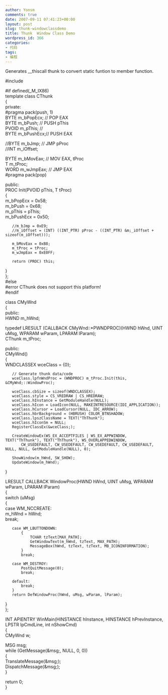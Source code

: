 ```yaml
---
author: Yonsm
comments: true
date: 2007-09-11 07:41:23+00:00
layout: post
slug: thunk-windowclassdemo
title: Thunk  Window Class Demo
wordpress_id: 366
categories:
- 代码
tags:
- 编程
---
```


Generates __thiscall thunk to convert static funtion to member function.  
  
<!-- more -->  
  
  
  
  
#include   
  
#if defined(_M_IX86)  
template  class CThunk  
{  
private:  
#pragma pack(push, 1)  
   BYTE m_bPopEcx; // POP EAX  
   BYTE m_bPush;   // PUSH pThis  
   PVOID m_pThis;  //   
   BYTE m_bPushEcx;// PUSH EAX  
  
   //BYTE m_bJmp;  // JMP pProc  
   //INT m_iOffset;  
  
   BYTE m_bMovEax; // MOV EAX, tProc  
   T m_tProc;  
   WORD m_wJmpEax; // JMP EAX  
#pragma pack(pop)  
  
public:  
   PROC Init(PVOID pThis, T tProc)  
   {  
       m_bPopEcx = 0x58;  
       m_bPush = 0x68;  
       m_pThis = pThis;  
       m_bPushEcx = 0x50;  
  
       //m_bJmp = 0xE9;  
       //m_iOffset = (INT) ((INT_PTR) pProc - ((INT_PTR) &m;_iOffset + sizeof(m_iOffset)));  
         
       m_bMovEax = 0xB8;  
       m_tProc = tProc;  
       m_wJmpEax = 0xE0FF;  
  
       return (PROC) this;  
   }  
};  
#else  
#error CThunk does not support this platform!  
#endif  
  
class CMyWnd  
{  
public:  
   HWND m_hWnd;  
  
   typedef LRESULT (CALLBACK CMyWnd::*PWNDPROC)(HWND hWnd, UINT uMsg, WPARAM wParam, LPARAM lParam);  
   CThunk m_tProc;  
  
public:  
   CMyWnd()  
   {  
       WNDCLASSEX wceClass = {0};  
  
       // Generate thunk data/code  
       wceClass.lpfnWndProc = (WNDPROC) m_tProc.Init(this, &CMyWnd;::WindowProc);  
  
       wceClass.cbSize = sizeof(WNDCLASSEX);  
       wceClass.style = CS_VREDRAW | CS_HREDRAW;  
       wceClass.hInstance = GetModuleHandle(NULL);  
       wceClass.hIcon = LoadIcon(NULL, MAKEINTRESOURCE(IDI_APPLICATION));  
       wceClass.hCursor = LoadCursor(NULL, IDC_ARROW);  
       wceClass.hbrBackground = (HBRUSH) COLOR_BTNSHADOW;  
       wceClass.lpszClassName = TEXT("ThThunk");  
       wceClass.hIconSm = NULL;  
       RegisterClassEx(&wceClass;);  
  
       CreateWindowEx(WS_EX_ACCEPTFILES | WS_EX_APPWINDOW, TEXT("ThThunk"), TEXT("ThThunk"), WS_OVERLAPPEDWINDOW,  
           CW_USEDEFAULT, CW_USEDEFAULT, CW_USEDEFAULT, CW_USEDEFAULT, NULL, NULL, GetModuleHandle(NULL), 0);  
  
       ShowWindow(m_hWnd, SW_SHOW);  
       UpdateWindow(m_hWnd);  
   }  
  
   LRESULT CALLBACK WindowProc(HWND hWnd, UINT uMsg, WPARAM wParam, LPARAM lParam)  
   {  
       switch (uMsg)  
       {  
       case WM_NCCREATE:  
           m_hWnd = hWnd;  
           break;  
  
       case WM_LBUTTONDOWN:  
           {  
               TCHAR tzText[MAX_PATH];  
               GetWindowText(m_hWnd, tzText, MAX_PATH);  
               MessageBox(hWnd, tzText, tzText, MB_ICONINFORMATION);  
           }  
           break;  
  
       case WM_DESTROY:  
           PostQuitMessage(0);  
           break;  
  
       default:  
           break;  
       }  
       return DefWindowProc(hWnd, uMsg, wParam, lParam);  
   }  
};  
  
  
  
INT APIENTRY WinMain(HINSTANCE hInstance, HINSTANCE hPrevInstance, LPSTR lpCmdLine, int nShowCmd)  
{  
   CMyWnd w;  
  
   MSG msg;  
   while (GetMessage(&msg;, NULL, 0, 0))  
   {  
       TranslateMessage(&msg;);  
       DispatchMessage(&msg;);  
   }  
  
   return 0;  
}  

